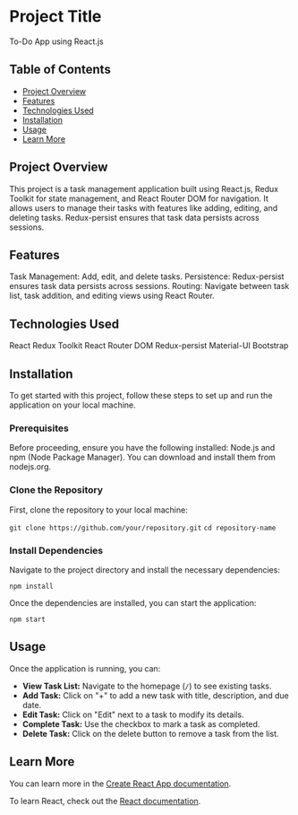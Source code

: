 # Project Title
To-Do App using React.js

## Table of Contents

- [Project Overview](#project-overview)
- [Features](#features)
- [Technologies Used](#technologies-used)
- [Installation](#installation)
- [Usage](#usage)
- [Learn More](#learn-more)


## Project Overview
This project is a task management application built using React.js, Redux Toolkit for state management, and React Router DOM for navigation. It allows users to manage their tasks with features like adding, editing, and deleting tasks. Redux-persist ensures that task data persists across sessions.

## Features
Task Management: Add, edit, and delete tasks.
Persistence: Redux-persist ensures task data persists across sessions.
Routing: Navigate between task list, task addition, and editing views using React Router.

## Technologies Used
React
Redux Toolkit
React Router DOM
Redux-persist
Material-UI
Bootstrap

## Installation
To get started with this project, follow these steps to set up and run the application on your local machine.

### Prerequisites
Before proceeding, ensure you have the following installed:
Node.js and npm (Node Package Manager). You can download and install them from nodejs.org.

### Clone the Repository
First, clone the repository to your local machine:

`git clone https://github.com/your/repository.git`
`cd repository-name`

### Install Dependencies
Navigate to the project directory and install the necessary dependencies:

`npm install`

Once the dependencies are installed, you can start the application:

`npm start`

## Usage

Once the application is running, you can:

- **View Task List:** Navigate to the homepage (`/`) to see existing tasks.
- **Add Task:** Click on "+" to add a new task with title, description, and due date.
- **Edit Task:** Click on "Edit" next to a task to modify its details.
- **Complete Task:** Use the checkbox to mark a task as completed.
- **Delete Task:** Click on the delete button to remove a task from the list.

## Learn More

You can learn more in the [Create React App documentation](https://facebook.github.io/create-react-app/docs/getting-started).

To learn React, check out the [React documentation](https://reactjs.org/).

